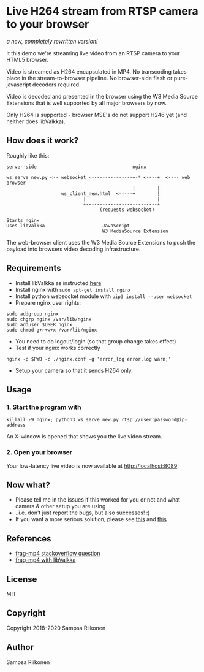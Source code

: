 
# Live H264 stream from RTSP camera to your browser

*a new, completely rewritten version!*

It this demo we're streaming live video from an RTSP camera to your HTML5 browser.

Video is streamed as H264 encapsulated in MP4.  No transcoding takes place in the stream-to-browser pipeline.  No browser-side flash or pure-javascript decoders required.

Video is decoded and presented in the browser using the W3 Media Source Extensions that is well supported by all major browsers by now.

Only H264 is supported - browser MSE's do not support H246 yet (and neither does libValkka).

## How does it work?

Roughly like this:

```
server-side                                   nginx
    
ws_serve_new.py <-- websocket <---------------+-* <----+  <---- web browser        
                                              |        |
                    ws_client_new.html  <-----+        |
                            |                          |
                            +--------------------------+
                                  (requests websocket)

Starts nginx
Uses libValkka                     JavaScript
                                   W3 MediaSource Extension
```

The web-browser client uses the W3 Media Source Extensions to push the payload into browsers video decoding infrastructure.

## Requirements

- Install libValkka as instructed [here](https://elsampsa.github.io/valkka-examples/_build/html/requirements.html)
- Install nginx with ``sudo apt-get install nginx``
- Install python websocket module with ``pip3 install --user websocket``
- Prepare nginx user rights:
```
sudo addgroup nginx
sudo chgrp nginx /var/lib/nginx
sudo adduser $USER nginx
sudo chmod g+r+w+x /var/lib/nginx
```
- You need to do logout/login (so that group change takes effect)
- Test if your nginx works correctly
```
nginx -p $PWD -c ./nginx.conf -g 'error_log error.log warn;'
```

- Setup your camera so that it sends H264 only.

## Usage

### 1. Start the program with
```
killall -9 nginx; python3 ws_serve_new.py rtsp://user:password@ip-address
```
An X-window is opened that shows you the live video stream.

### 2. Open your browser 
Your low-latency live video is now available at [http://localhost:8089](http://localhost:8089)

## Now what?

- Please tell me in the issues if this worked for you or not and what camera & other setup you are using
- ..i.e. don't just report the bugs, but also successes!  :)
- If you want a more serious solution, please see [this](https://elsampsa.github.io/valkka-examples/_build/html/cloud.html) and [this](https://github.com/elsampsa/valkka-examples/tree/master/example_projects/basic)

## References

- [frag-mp4 stackoverflow question](https://stackoverflow.com/questions/54186634/sending-periodic-metadata-in-fragmented-live-mp4-stream/)
- [frag-mp4 with libValkka](https://elsampsa.github.io/valkka-examples/_build/html/cloud.html)

## License 

MIT

## Copyright

Copyright 2018-2020 Sampsa Riikonen

## Author

Sampsa Riikonen


